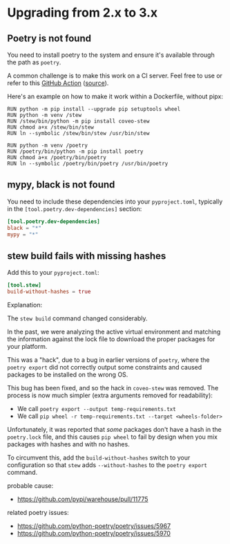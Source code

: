 # Upgrading from 2.x to 3.x

## Poetry is not found

You need to install poetry to the system and ensure it's available through the path as `poetry`.

A common challenge is to make this work on a CI server.
Feel free to use or refer to this [GitHub Action](README.md#GitHub-Action) ([source](action.yml)).

Here's an example on how to make it work within a Dockerfile, without pipx:

```
RUN python -m pip install --upgrade pip setuptools wheel
RUN python -m venv /stew
RUN /stew/bin/python -m pip install coveo-stew
RUN chmod a+x /stew/bin/stew
RUN ln --symbolic /stew/bin/stew /usr/bin/stew

RUN python -m venv /poetry
RUN /poetry/bin/python -m pip install poetry
RUN chmod a+x /poetry/bin/poetry
RUN ln --symbolic /poetry/bin/poetry /usr/bin/poetry
```

## mypy, black is not found

You need to include these dependencies into your `pyproject.toml`, 
typically in the `[tool.poetry.dev-dependencies]` section:

```toml
[tool.poetry.dev-dependencies]
black = "*"
mypy = "*"
```


## stew build fails with missing hashes

Add this to your `pyproject.toml`:

```toml
[tool.stew]
build-without-hashes = true
```

Explanation:

The `stew build` command changed considerably. 

In the past, we were analyzing the active virtual environment 
and matching the information against the lock file to download the proper packages for your platform.

This was a "hack", due to a bug in earlier versions of `poetry`, where the `poetry export`
did not correctly output some constraints and caused packages to be installed on the wrong OS.

This bug has been fixed, and so the hack in `coveo-stew` was removed. 
The process is now much simpler (extra arguments removed for readability):

- We call `poetry export --output temp-requirements.txt`
- We call `pip wheel -r temp-requirements.txt --target <wheels-folder>`

Unfortunately, it was reported that _some_ packages don't have a hash in the `poetry.lock` file,
and this causes `pip wheel` to fail by design when you mix packages with hashes and with no hashes.

To circumvent this, add the `build-without-hashes` switch to your configuration 
so that `stew` adds `--without-hashes` to the `poetry export` command.

probable cause: 
- https://github.com/pypi/warehouse/pull/11775

related poetry issues:
- https://github.com/python-poetry/poetry/issues/5967
- https://github.com/python-poetry/poetry/issues/5970
